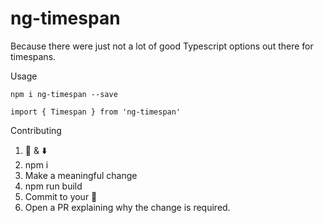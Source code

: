 # ng-timespan
Because there were just not a lot of good Typescript options out there for timespans.

Usage

`npm i ng-timespan --save`

`import { Timespan } from 'ng-timespan'`

Contributing
1. 🍴 & ⬇️ 
2. npm i
3. Make a meaningful change
4. npm run build
5. Commit to your 🍴
6. Open a PR explaining why the change is required.
